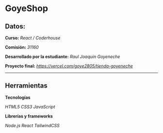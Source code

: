 
# GoyeShop



## Datos:

**Curso:** *React / Coderhouse*

**Comisión:** *31160*

**Desarrollado por la estudiante:** *Raul Joaquin Goyeneche*

**Proyecto final:** *https://vercel.com/goye2805/tienda-goyeneche*

<hr>

## Herramientas

**Tecnologías**

*HTML5*
*CSS3*
*JavaScript*

**Librerías y frameworks**

*Node.js*
*React*
*TailwindCSS*
